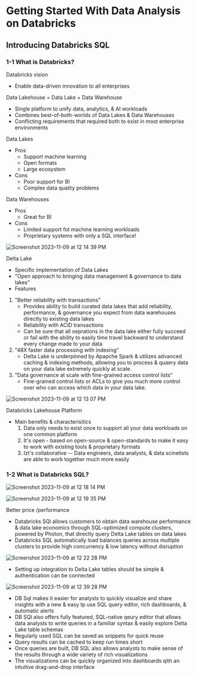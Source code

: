 # Getting Started With Data Analysis on Databricks

## Introducing Databricks SQL
### 1-1 What is Databricks?

Databricks vision
- Enable data-driven innovation to all enterprises

Data Lakehouse = Data Lake + Data Warehouse
  - Single platform to unify data, analytics, & AI workloads
  - Combines best-of-both-worlds of Data Lakes & Data Warehouses
  - Conflicting requirements that required both to exist in most enterprise environments

 Data Lakes
 - Pros
     - Support machine learning
     - Open formats
     - Large ecosystem
 - Cons
     - Poor support for BI
     - Complex data quality problems
  
Data Warehouses
- Pros
    - Great for BI
- Cons
    - Limited support fot machine learning workloads
    - Proprietary systems with only a SQL interface!

![Screenshot 2023-11-09 at 12 14 39 PM](https://github.com/MMBazel/study-databricks/assets/3360070/87b31162-a27b-4aba-a77f-fb146e7bb0c3)


Delta Lake
- Specific implementation of Data Lakes
-   "Open approach to bringing data management & governance to data lakes"
- Features
1. "Better reliability with transactions"
    - Provides ability to build curated data lakes that add reliability, performance, & governance you expect from data warehouses directly to existing data lakes
    - Reliability with ACID transactions
    - Can be sure that all oeprations in the data lake either fully succeed or fail with the ability to easily time travel backward to understand every change made to your data
2. "48X faster data processing with indexing"
    - Delta Lake is underpinned by Apapche Spark & utilizes advanced caching & indexing methods, allowing you to process & quaery data on your data lake extremely quickly at scale.
3. "Data governance at scale with fine-grained access control lists"
    - Fine-grained control lists or ACLs to give you much more control over who can access which data in your data lake. 

![Screenshot 2023-11-09 at 12 13 07 PM](https://github.com/MMBazel/study-databricks/assets/3360070/7dbc3428-2dbc-46b0-a79e-21cfc83be044)

Databricks Lakehouse Platform
- Main benefits & characterisitics
    1. Data only needs to exist once to support all your data workloads on one common platform
    2. It's open - based on open-source & open-standards to make it easy to work with existing tools & proprietary formats
    3. Izt's collaborative -- Data engineers, data analysts, & data scinetists are able to work together much more easily 


### 1-2 What is Databricks SQL? 
![Screenshot 2023-11-09 at 12 18 14 PM](https://github.com/MMBazel/study-databricks/assets/3360070/e49a5fe2-8108-4152-b8ee-449ca96e147b)

![Screenshot 2023-11-09 at 12 19 35 PM](https://github.com/MMBazel/study-databricks/assets/3360070/6371d789-ad5c-4441-8fd9-1f5e5a3b79a1)

Better price /performance
- Databricks SQl allows customers to obtain data warehouse performance & data lake economics through SQL-optimized compute clusters, powered by Photon, that directly query Delta Lake tables on data lakes
- Databricks SQL automatically load balances queries across multiple clusters to provide high concurrency & low latency without disruption 

![Screenshot 2023-11-09 at 12 22 28 PM](https://github.com/MMBazel/study-databricks/assets/3360070/f5beec1c-ed63-4b78-81e2-5d46841f6c71)
- Setting up integration to Delta Lake tables should be simple & authentication can be connected


![Screenshot 2023-11-09 at 12 39 28 PM](https://github.com/MMBazel/study-databricks/assets/3360070/502d526b-5b72-4af7-9a23-a41a5f9e3fb8)
- DB Sql makes it easier for analysts to quickly visualize and share insights with a new & easy tp use SQL query editor, rich dashboards, & automatic alerts
- DB SQl also offers fully featured, SQL-native qeury editor that allows data analysts to write queries in a familiar syntax & easily explore Delta Lake table schemas
- Regularly used SQL can be saved as snippets for quick reuse
- Query results can be cached to keep run times short
- Once queries are built, DB SQL also allows analysts to make sense of the results through a wide variety of rich visualizations
- The visualizations can be quickly organized into dashboards qith an intuitive drag-and-drop interface

